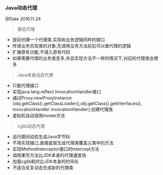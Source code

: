 ### Java动态代理
@Date 2016.11.24

> 静态代理

* 提前创建一个代理类,实现和业务逻辑同样的接口
* 传递业务实现类的对象,在调用业务方法前后可以做代理的逻辑
* 扩展原有功能,不侵入原有代码
* 如果需要代理的业务类变多,并且实现方法不一样的情况下,对应的代理类会增多

> Java本身动态代理

* 只能代理接口
* 实现java.lang.reflect.InvocationHandler接口
* 通过Proxy.newProxyInstance (obj.getClass().getClassLoader(),obj.getClass().getInterfaces(), InvocationHandler invocationHandler);创建代理类
* 虚拟机自动调用invoke方法

> cglib动态代理

* 运行期间动态生成Java字节码
* 不用实现接口,直接底层生成代理类覆盖父类中的方法
* 实现MethodInterceptor接口的intercept方法
* 调用重写方法比JDK本身的代理速度快
* 加载cglib耗时比JDK本身的时间长
* 不适合反复动态生成新的代理类

